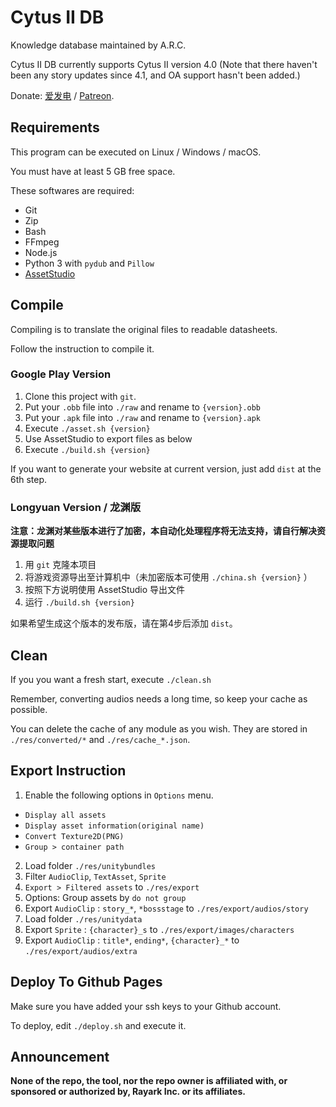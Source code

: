 # Cytus II DB

Knowledge database maintained by A.R.C. 

Cytus II DB currently supports Cytus II version 4.0 (Note that there haven't been any story updates since 4.1, and OA support hasn't been added.)

Donate: [爱发电](https://afdian.net/@dtsdao) / [Patreon](https://www.patreon.com/dtsdao).

## Requirements

This program can be executed on Linux / Windows / macOS.

You must have at least 5 GB free space.

These softwares are required:

- Git
- Zip
- Bash
- FFmpeg
- Node.js
- Python 3 with `pydub` and `Pillow`
- [AssetStudio](https://github.com/Perfare/AssetStudio)

## Compile

Compiling is to translate the original files to readable datasheets.

Follow the instruction to compile it.

### Google Play Version

1. Clone this project with `git`.
2. Put your `.obb` file into `./raw` and rename to `{version}.obb`
3. Put your `.apk` file into `./raw` and rename to `{version}.apk`
4. Execute `./asset.sh {version}`
5. Use AssetStudio to export files as below
6. Execute `./build.sh {version}`

If you want to generate your website at current version, just add `dist` at the 6th step.

### Longyuan Version / 龙渊版

**注意：龙渊对某些版本进行了加密，本自动化处理程序将无法支持，请自行解决资源提取问题**

1. 用 `git` 克隆本项目
2. 将游戏资源导出至计算机中（未加密版本可使用 `./china.sh {version}` ）
3. 按照下方说明使用 AssetStudio 导出文件
4. 运行 `./build.sh {version}`

如果希望生成这个版本的发布版，请在第4步后添加 `dist`。

## Clean

If you you want a fresh start, execute `./clean.sh`

Remember, converting audios needs a long time, so keep your cache as possible.

You can delete the cache of any module as you wish. They are stored in `./res/converted/*` and `./res/cache_*.json`.

## Export Instruction

1.  Enable the following options in `Options` menu.
- `Display all assets`
- `Display asset information(original name)`
- `Convert Texture2D(PNG)`
- `Group > container path`
2.  Load folder `./res/unitybundles`
3.  Filter `AudioClip`, `TextAsset`, `Sprite`
4.  `Export > Filtered assets` to `./res/export`
5.  Options: Group assets by `do not group`
6.  Export `AudioClip` : `story_*`, `*bossstage` to `./res/export/audios/story`
7.  Load folder `./res/unitydata`
8.  Export `Sprite` : `{character}_s` to `./res/export/images/characters`
9.  Export `AudioClip` : `title*`, `ending*`, `{character}_*` to `./res/export/audios/extra`

## Deploy To Github Pages

Make sure you have added your ssh keys to your Github account.

To deploy, edit `./deploy.sh` and execute it.

## Announcement

**None of the repo, the tool, nor the repo owner is affiliated with, or sponsored or authorized by, Rayark Inc. or its affiliates.**
